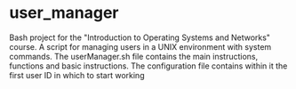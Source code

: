 # user_manager
Bash project for the "Introduction to Operating Systems and Networks" course. A script for managing users in a UNIX environment with system commands. The userManager.sh file contains the main instructions, functions and basic instructions. The configuration file contains within it the first user ID in which to start working
